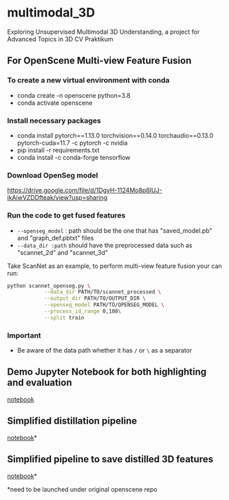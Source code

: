 # multimodal_3D
Exploring Unsupervised Multimodal 3D Understanding, a project for Advanced Topics in 3D CV Praktikum

## For OpenScene Multi-view Feature Fusion
### To create a new virtual environment with conda
- conda create -n openscene python=3.8
- conda activate openscene
### Install necessary packages
- conda install pytorch==1.13.0 torchvision==0.14.0 torchaudio==0.13.0 pytorch-cuda=11.7 -c pytorch -c nvidia
- pip install -r requirements.txt
- conda install -c conda-forge tensorflow
### Download OpenSeg model 
https://drive.google.com/file/d/1DgyH-1124Mo8p6IUJ-ikAiwVZDDfteak/view?usp=sharing

### Run the code to get fused features

- `--openseg_model` : path should be the one that has "saved_model.pb" and "graph_def.pbtxt" files
- `--data_dir :path` should have the preprocessed data such as "scannet_2d" and "scannet_3d"

Take ScanNet as an example, to perform multi-view feature fusion your can run:
```bash
python scannet_openseg.py \
            --data_dir PATH/TO/scannet_processed \
            --output_dir PATH/TO/OUTPUT_DIR \
            --openseg_model PATH/TO/OPENSEG_MODEL \
            --process_id_range 0,100\
            --split train
```
### Important
- Be aware of the data path whether it has `/` or `\` as a separator


## Demo Jupyter Notebook for both highlighting and evaluation
[notebook](highlight_evaluate.ipynb)

## Simplified distillation pipeline
[notebook](distill_simplified.ipynb)*
## Simplified pipeline to save distilled 3D features
[notebook](eval_simplified.ipynb)*

*need to be launched under original openscene repo

